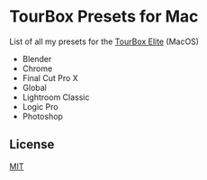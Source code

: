 # TourBox Presets for Mac

List of all my presets for the [TourBox Elite](https://www.tourboxtech.com/en/TourBoxElite-product.html) (MacOS)

- Blender
- Chrome
- Final Cut Pro X
- Global
- Lightroom Classic
- Logic Pro
- Photoshop

## License

[MIT](https://choosealicense.com/licenses/mit/)
